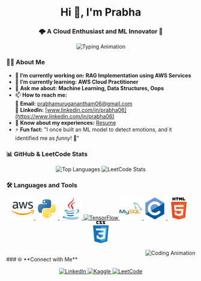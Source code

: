 <h1 align="center">Hi 👋, I'm Prabha</h1>
<h3 align="center">🌩️ A Cloud Enthusiast and ML Innovator 🚀</h3>

<p align="center">
  <img src="https://readme-typing-svg.herokuapp.com?font=Fira+Code&size=24&pause=1000&color=E6E6FA,87CEEB,90EE90,B0B0B0&center=true&vCenter=true&width=500&lines=Machine+Learning+Engineer;Cloud+Computing+Explorer;Always+learning+and+growing!" alt="Typing Animation">
</p>

### 👩‍💻 **About Me**
- 🔭 **I’m currently working on:** **RAG Implementation using AWS Services**
- 🌱 **I’m currently learning:** **AWS Cloud Practitioner**
- 💬 **Ask me about:** **Machine Learning, Data Structures, Oops**
- 📫 **How to reach me:**  
  📧 **Email:** [prabhamuruganantham06@gmail.com](mailto:prabhamuruganantham06@gmail.com)  
  🔗 **LinkedIn:** [www.linkedin.com/in/prabha06](https://www.linkedin.com/in/prabha06)
- 📄 **Know about my experiences:** [Resume](https://drive.google.com/file/d/1APmdULqvtSt6NnlV1pCzvrHDUUDJKtcb/view?usp=sharing)
- ⚡ **Fun fact:** "I once built an ML model to detect emotions, and it identified me as *funny*! 🤖"
  
### 📊 **GitHub & LeetCode Stats**
<div align="center">
  <img src="https://github-readme-stats.vercel.app/api/top-langs/?username=prabhaM07&layout=compact&theme=dark&hide_border=true" alt="Top Languages" height="150">
  <img src="https://leetcard.jacoblin.cool/Prabha_16?theme=dark&ext=heatmap" alt="LeetCode Stats" width="400">
</div>

### 🛠️ **Languages and Tools**
<p align="center">
  <a href="https://aws.amazon.com" target="_blank" rel="noreferrer">
    <img src="https://raw.githubusercontent.com/devicons/devicon/master/icons/amazonwebservices/amazonwebservices-original-wordmark.svg" alt="AWS" width="60" height="60" />
  </a>
  <a href="https://www.python.org" target="_blank" rel="noreferrer">
    <img src="https://raw.githubusercontent.com/devicons/devicon/master/icons/python/python-original.svg" alt="Python" width="60" height="60" />
  </a>
  <a href="https://www.java.com" target="_blank" rel="noreferrer">
    <img src="https://raw.githubusercontent.com/devicons/devicon/master/icons/java/java-original.svg" alt="Java" width="60" height="60" />
  </a>
  <a href="https://www.tensorflow.org" target="_blank" rel="noreferrer">
    <img src="https://www.vectorlogo.zone/logos/tensorflow/tensorflow-icon.svg" alt="TensorFlow" width="60" height="60" />
  </a>
  <a href="https://www.mysql.com" target="_blank" rel="noreferrer">
    <img src="https://raw.githubusercontent.com/devicons/devicon/master/icons/mysql/mysql-original-wordmark.svg" alt="MySQL" width="60" height="60" />
  </a>
  <a href="https://www.cprogramming.com/" target="_blank" rel="noreferrer">
    <img src="https://raw.githubusercontent.com/devicons/devicon/master/icons/c/c-original.svg" alt="C" width="60" height="60" />
  </a>
  <a href="https://www.w3.org/html/" target="_blank" rel="noreferrer">
    <img src="https://raw.githubusercontent.com/devicons/devicon/master/icons/html5/html5-original-wordmark.svg" alt="HTML5" width="60" height="60" />
  </a>
  <a href="https://www.w3schools.com/css/" target="_blank" rel="noreferrer">
    <img src="https://raw.githubusercontent.com/devicons/devicon/master/icons/css3/css3-original-wordmark.svg" alt="CSS3" width="60" height="60" />
  </a>
</p>
<div align="right">
  <img src="https://media.giphy.com/media/qgQUggAC3Pfv687qPC/giphy.gif" alt="Coding Animation" width="500" height="300">
</div>
### 🌐 **Connect with Me**
<p align="center">
  <a href="https://linkedin.com/in/prabha06" target="blank">
    <img src="https://img.shields.io/badge/LinkedIn-0A66C2?style=for-the-badge&logo=linkedin&logoColor=white" alt="LinkedIn" />
  </a>
  <a href="https://kaggle.com/mprabha" target="blank">
    <img src="https://img.shields.io/badge/Kaggle-20BEFF?style=for-the-badge&logo=kaggle&logoColor=white" alt="Kaggle" />
  </a>
  <a href="https://leetcode.com/u/Prabha_16/" target="blank">
    <img src="https://img.shields.io/badge/LeetCode-FFA116?style=for-the-badge&logo=leetcode&logoColor=white" alt="LeetCode" />
  </a>
</p>


